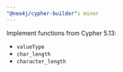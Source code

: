 ```yaml
---
"@neo4j/cypher-builder": minor
---
```


Implement functions from Cypher 5.13:

-   `valueType`
-   `char_length`
-   `character_length`
